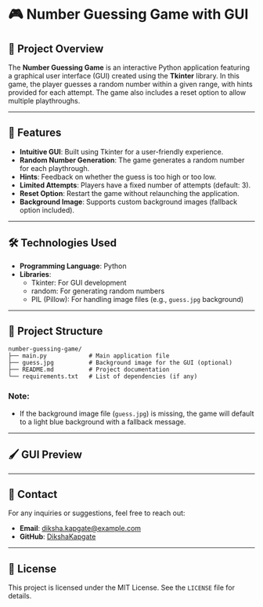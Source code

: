 # 🎮 Number Guessing Game with GUI

## 📌 Project Overview
The **Number Guessing Game** is an interactive Python application featuring a graphical user interface (GUI) created using the **Tkinter** library. In this game, the player guesses a random number within a given range, with hints provided for each attempt. The game also includes a reset option to allow multiple playthroughs.

---

## 🚀 Features
- **Intuitive GUI**: Built using Tkinter for a user-friendly experience.
- **Random Number Generation**: The game generates a random number for each playthrough.
- **Hints**: Feedback on whether the guess is too high or too low.
- **Limited Attempts**: Players have a fixed number of attempts (default: 3).
- **Reset Option**: Restart the game without relaunching the application.
- **Background Image**: Supports custom background images (fallback option included).

---

## 🛠️ Technologies Used
- **Programming Language**: Python
- **Libraries**:
  - Tkinter: For GUI development
  - random: For generating random numbers
  - PIL (Pillow): For handling image files (e.g., `guess.jpg` background)

---

## 📂 Project Structure
```plaintext
number-guessing-game/
├── main.py            # Main application file
├── guess.jpg          # Background image for the GUI (optional)
├── README.md          # Project documentation
└── requirements.txt   # List of dependencies (if any)
```


### Note:
- If the background image file (`guess.jpg`) is missing, the game will default to a light blue background with a fallback message.

---

## 🖌️ GUI Preview


---

## 📧 Contact
For any inquiries or suggestions, feel free to reach out:
- **Email**: diksha.kapgate@example.com
- **GitHub**: [DikshaKapgate](https://github.com/DikshaKapgate)

---

## 📜 License
This project is licensed under the MIT License. See the `LICENSE` file for details.
